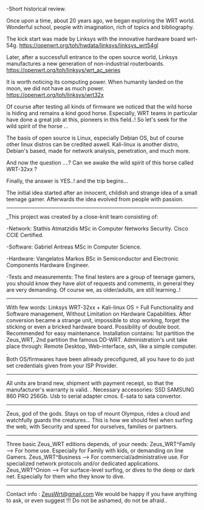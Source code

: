 

-Short historical review.

Once upon a time, about 20 years ago, we began exploring the WRT world. 
 Wonderful school, people with imagination, rich of topics and bibliography.
 
The kick start was made by Linksys with the innovative hardware board wrt-54g.
 https://openwrt.org/toh/hwdata/linksys/linksys_wrt54gl
 
Later, after a successfull entrance to the open source world, Linksys manufactures a new generation of non-industrial routerboards.
 https://openwrt.org/toh/linksys/wrt_ac_series  

It is worth noticing its computing power. When humanity landed on the moon, we did not have as much power.
 https://openwrt.org/toh/linksys/wrt32x

Of course after testing all kinds of firmware we noticed that the wild horse is hiding and remains a kind good horse. 
 Especially, WRT teams in particular have done a great job at this, pioneers in this field..!
  So let's seek for the wild spirit of the horse ...

The basis of open source is Linux, especially Debian OS, but of course other linux distros can be credited aswell.
 Kali-linux is another distro, Debian's based, made for network analysis, penetration, and much more.
 
And now the question ....?
 Can we awake the wild spirit of this horse called WRT-32xx ?
 
Finally, the answer is YES..!
 and the trip begins...                    
                 
The initial idea started after an innocent, childish and strange idea of a small teenage gamer.
 Afterwards the idea evolved from people with passion.
 
_________________________________________________________________________

 
_This project was created by a close-knit team consisting of:

-Network:
Stathis Atmatzidis 
MSc in Computer Networks Security. Cisco CCIE Certified.

-Software:
Gabriel Antreas
MSc in Computer Science. 

-Hardware:
Vangelatos Markos
BSc in Semiconductor and Electronic Components Hardware Engineer.

-Tests and measurements:
The final testers are a group of teenage gamers, you should know they have alot of requests and comments, in general they are very demanding.
Of course we, as older/adults, are still learning..!
_________________________________________________________________________

With few words: 
 Linksys WRT-32xx + Kali-linux OS = Full Functionality and Software management, Without Limitation on Hardware Capabilities.
   After conversion became a strange unit, impossible to stop working, forget the sticking or even a bricked hardware board.
    Possibility of double boot. Recommended for easy maintenance. 
     Installation contains: 1st partition the Zeus_WRT, 2nd partition the famous DD-WRT.
      Administration's unit take place through: Remote Desktop, Web-interface, ssh, like a simple computer. .  
       Both OS/firmwares have been allready precofigured, all you have to do just set credentials given from your ISP Provider.
_________________________________________________________________________
    
All units are brand new, shipment with payment receipt, so that the manufacturer's warranty is valid. .
 Necessary accessories:
  SSD SAMSUNG 860 PRO 256Gb.
  Usb to serial adapter cmos.
  E-sata to sata convertor.
_________________________________________________________________________

Zeus, god of the gods.
 Stays on top of mount Olympus, rides a cloud and watchfully guards the creatures...
  This is how we should feel when surfing the web, with Security and speed for ourselves, families or partners. 
_________________________________________________________________________

Three basic Zeus_WRT editions depends, of your needs:
 Zeus_WRT^Family   --> For home use. Especially for Family with kids, or demanding on line Gamers.
  Zeus_WRT^Business --> For commercial/administrative use. For specialized network protocols and/or dedicated applications.
   Zeus_WRT^Onion    --> For surface-level surfing, or dives to the deep or dark net. Especially for them who they know to dive.
_________________________________________________________________________

Contact info : ZeusWrt@gmail.com 
 We would be happy if you have anything to ask, or even suggest !!! 
  Do not be ashamed, do not be afraid..

